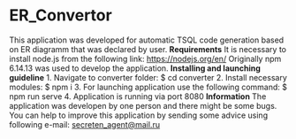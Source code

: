 # ER_Convertor
 This application was developed for automatic TSQL code generation based on ER diagramm that was declared by user.
 **Requirements**
 It is necessary to install node.js from the following link: https://nodejs.org/en/
 Originally npm 6.14.13 was used to develop the application.
 **Installing and launching guideline**
    1. Navigate to converter folder:
    $ cd converter
    2. Install necessary modules:
    $ npm i
    3. For launching application use the following command:
    $ npm run serve
    4. Application is running via port 8080
**Information**
The application was developen by one person and there might be some bugs.
You can help to improve this application by sending some advice using following e-mail:
    secreten_agent@mail.ru